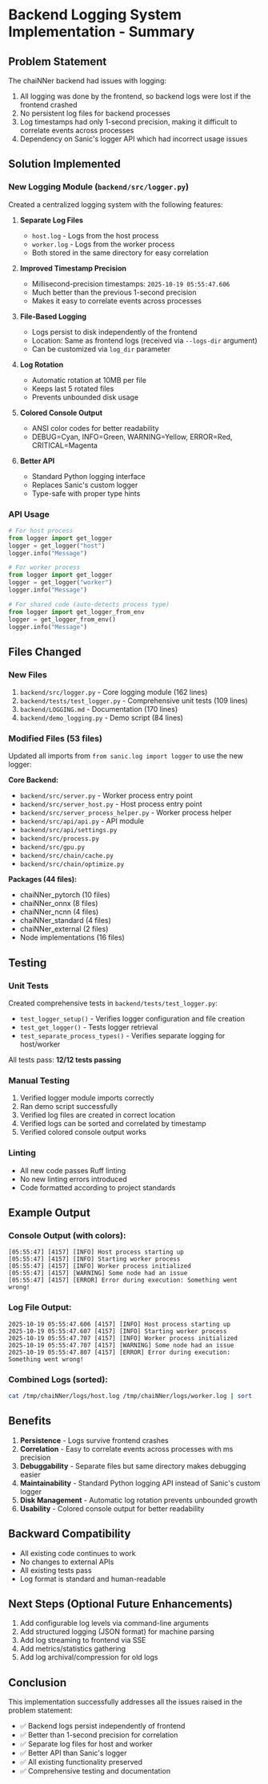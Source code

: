 # Backend Logging System Implementation - Summary

## Problem Statement
The chaiNNer backend had issues with logging:
1. All logging was done by the frontend, so backend logs were lost if the frontend crashed
2. No persistent log files for backend processes
3. Log timestamps had only 1-second precision, making it difficult to correlate events across processes
4. Dependency on Sanic's logger API which had incorrect usage issues

## Solution Implemented

### New Logging Module (`backend/src/logger.py`)
Created a centralized logging system with the following features:

1. **Separate Log Files**
   - `host.log` - Logs from the host process
   - `worker.log` - Logs from the worker process
   - Both stored in the same directory for easy correlation

2. **Improved Timestamp Precision**
   - Millisecond-precision timestamps: `2025-10-19 05:55:47.606`
   - Much better than the previous 1-second precision
   - Makes it easy to correlate events across processes

3. **File-Based Logging**
   - Logs persist to disk independently of the frontend
   - Location: Same as frontend logs (received via `--logs-dir` argument)
   - Can be customized via `log_dir` parameter

4. **Log Rotation**
   - Automatic rotation at 10MB per file
   - Keeps last 5 rotated files
   - Prevents unbounded disk usage

5. **Colored Console Output**
   - ANSI color codes for better readability
   - DEBUG=Cyan, INFO=Green, WARNING=Yellow, ERROR=Red, CRITICAL=Magenta

6. **Better API**
   - Standard Python logging interface
   - Replaces Sanic's custom logger
   - Type-safe with proper type hints

### API Usage

```python
# For host process
from logger import get_logger
logger = get_logger("host")
logger.info("Message")

# For worker process
from logger import get_logger
logger = get_logger("worker")
logger.info("Message")

# For shared code (auto-detects process type)
from logger import get_logger_from_env
logger = get_logger_from_env()
logger.info("Message")
```

## Files Changed

### New Files
1. `backend/src/logger.py` - Core logging module (162 lines)
2. `backend/tests/test_logger.py` - Comprehensive unit tests (109 lines)
3. `backend/LOGGING.md` - Documentation (170 lines)
4. `backend/demo_logging.py` - Demo script (84 lines)

### Modified Files (53 files)
Updated all imports from `from sanic.log import logger` to use the new logger:

**Core Backend:**
- `backend/src/server.py` - Worker process entry point
- `backend/src/server_host.py` - Host process entry point
- `backend/src/server_process_helper.py` - Worker process helper
- `backend/src/api/api.py` - API module
- `backend/src/api/settings.py`
- `backend/src/process.py`
- `backend/src/gpu.py`
- `backend/src/chain/cache.py`
- `backend/src/chain/optimize.py`

**Packages (44 files):**
- chaiNNer_pytorch (10 files)
- chaiNNer_onnx (8 files)
- chaiNNer_ncnn (4 files)
- chaiNNer_standard (4 files)
- chaiNNer_external (2 files)
- Node implementations (16 files)

## Testing

### Unit Tests
Created comprehensive tests in `backend/tests/test_logger.py`:
- `test_logger_setup()` - Verifies logger configuration and file creation
- `test_get_logger()` - Tests logger retrieval
- `test_separate_process_types()` - Verifies separate logging for host/worker

All tests pass: **12/12 tests passing**

### Manual Testing
1. Verified logger module imports correctly
2. Ran demo script successfully
3. Verified log files are created in correct location
4. Verified logs can be sorted and correlated by timestamp
5. Verified colored console output works

### Linting
- All new code passes Ruff linting
- No new linting errors introduced
- Code formatted according to project standards

## Example Output

### Console Output (with colors):
```
[05:55:47] [4157] [INFO] Host process starting up
[05:55:47] [4157] [INFO] Starting worker process
[05:55:47] [4157] [INFO] Worker process initialized
[05:55:47] [4157] [WARNING] Some node had an issue
[05:55:47] [4157] [ERROR] Error during execution: Something went wrong!
```

### Log File Output:
```
2025-10-19 05:55:47.606 [4157] [INFO] Host process starting up
2025-10-19 05:55:47.607 [4157] [INFO] Starting worker process
2025-10-19 05:55:47.707 [4157] [INFO] Worker process initialized
2025-10-19 05:55:47.707 [4157] [WARNING] Some node had an issue
2025-10-19 05:55:47.807 [4157] [ERROR] Error during execution: Something went wrong!
```

### Combined Logs (sorted):
```bash
cat /tmp/chaiNNer/logs/host.log /tmp/chaiNNer/logs/worker.log | sort
```

## Benefits

1. **Persistence** - Logs survive frontend crashes
2. **Correlation** - Easy to correlate events across processes with ms precision
3. **Debuggability** - Separate files but same directory makes debugging easier
4. **Maintainability** - Standard Python logging API instead of Sanic's custom logger
5. **Disk Management** - Automatic log rotation prevents unbounded growth
6. **Usability** - Colored console output for better readability

## Backward Compatibility

- All existing code continues to work
- No changes to external APIs
- All existing tests pass
- Log format is standard and human-readable

## Next Steps (Optional Future Enhancements)

1. Add configurable log levels via command-line arguments
2. Add structured logging (JSON format) for machine parsing
3. Add log streaming to frontend via SSE
4. Add metrics/statistics gathering
5. Add log archival/compression for old logs

## Conclusion

This implementation successfully addresses all the issues raised in the problem statement:
- ✅ Backend logs persist independently of frontend
- ✅ Better than 1-second precision for correlation
- ✅ Separate log files for host and worker
- ✅ Better API than Sanic's logger
- ✅ All existing functionality preserved
- ✅ Comprehensive testing and documentation
